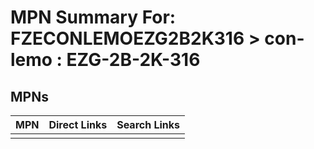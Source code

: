 



# MPN Summary For: FZECONLEMOEZG2B2K316 > con-lemo : EZG-2B-2K-316

## MPNs
  

|MPN|Direct Links|Search Links|
| :--- | :--- | :--- |
||||

